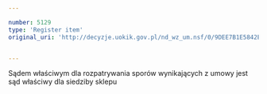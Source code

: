 ```yaml
---

number: 5129
type: 'Register item'
original_uri: 'http://decyzje.uokik.gov.pl/nd_wz_um.nsf/0/9DEE7B1E5842E956C1257BBE003467D4?OpenDocument'


---
```


Sądem właściwym dla rozpatrywania sporów wynikających z umowy jest sąd właściwy dla siedziby sklepu
